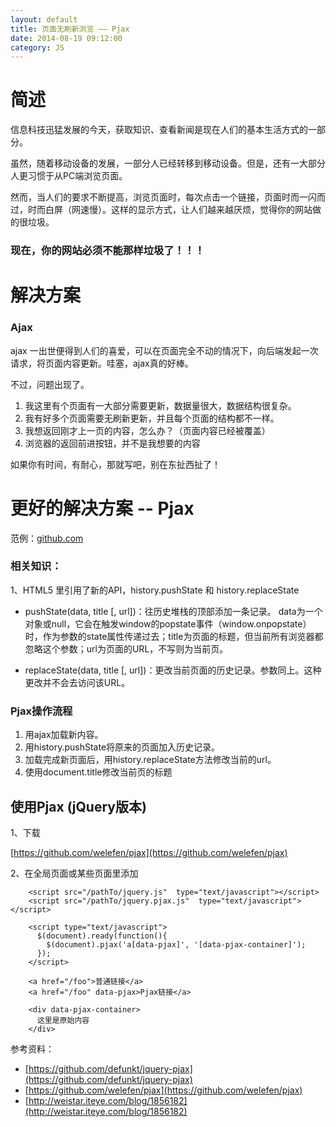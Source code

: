```yaml
---
layout: default
title: 页面无刷新浏览 —— Pjax
date: 2014-08-19 09:12:00
category: JS
---
```


# 简述

信息科技迅猛发展的今天，获取知识、查看新闻是现在人们的基本生活方式的一部分。

虽然，随着移动设备的发展，一部分人已经转移到移动设备。但是，还有一大部分人更习惯于从PC端浏览页面。

然而，当人们的要求不断提高，浏览页面时，每次点击一个链接，页面时而一闪而过，时而白屏（网速慢）。这样的显示方式，让人们越来越厌烦，觉得你的网站做的很垃圾。

### 现在，你的网站必须不能那样垃圾了！！！

# 解决方案

### Ajax

ajax 一出世便得到人们的喜爱，可以在页面完全不动的情况下，向后端发起一次请求，将页面内容更新。哇塞，ajax真的好棒。

不过，问题出现了。

1. 我这里有个页面有一大部分需要更新，数据量很大，数据结构很复杂。
2. 我有好多个页面需要无刷新更新，并且每个页面的结构都不一样。
3. 我想返回刚才上一页的内容，怎么办？（页面内容已经被覆盖）
4. 浏览器的返回前进按钮，并不是我想要的内容

如果你有时间，有耐心，那就写吧，别在东扯西扯了！

# 更好的解决方案 -- Pjax

范例：[github.com](http://github.com)

### 相关知识：

1、HTML5 里引用了新的API，history.pushState 和 history.replaceState

- pushState(data, title [, url])：往历史堆栈的顶部添加一条记录。
data为一个对象或null，它会在触发window的popstate事件（window.onpopstate）时，作为参数的state属性传递过去；title为页面的标题，但当前所有浏览器都忽略这个参数；url为页面的URL，不写则为当前页。

- replaceState(data, title [, url])：更改当前页面的历史记录。参数同上。这种更改并不会去访问该URL。

### Pjax操作流程
1. 用ajax加载新内容。
2. 用history.pushState将原来的页面加入历史记录。
3. 加载完成新页面后，用history.replaceState方法修改当前的url。
4. 使用document.title修改当前页的标题

## 使用Pjax (jQuery版本)

1、下载

[https://github.com/welefen/pjax](https://github.com/welefen/pjax)

2、在全局页面或某些页面里添加

```
    <script src="/pathTo/jquery.js"  type="text/javascript"></script>
    <script src="/pathTo/jquery.pjax.js"  type="text/javascript"></script>

    <script type="text/javascript">
      $(document).ready(function(){
        $(document).pjax('a[data-pjax]', '[data-pjax-container]');
      });
    </script>

    <a href="/foo">普通链接</a>
    <a href="/foo" data-pjax>Pjax链接</a>

    <div data-pjax-container>
      这里是原始内容
    </div>
```
参考资料：

- [https://github.com/defunkt/jquery-pjax](https://github.com/defunkt/jquery-pjax)
- [https://github.com/welefen/pjax](https://github.com/welefen/pjax)
- [http://weistar.iteye.com/blog/1856182](http://weistar.iteye.com/blog/1856182)


